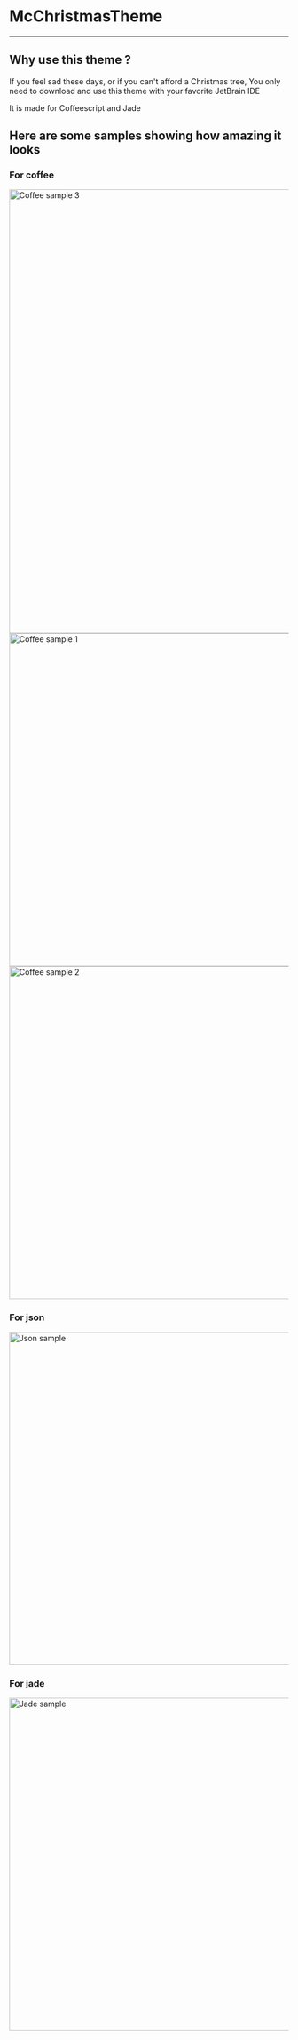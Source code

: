 # McChristmasTheme
-------------------------

## Why use this theme ?

If you feel sad these days, or if you can't afford a Christmas tree, You only need to download and use this theme with your favorite JetBrain IDE

It is made for Coffeescript and Jade

## Here are some samples showing how amazing it looks

### For coffee
<img src="https://raw.github.com/tcheymol/McChristmasFont/master/coffee3.png" alt="Coffee sample 3" width="800px;">
<img src="https://raw.github.com/tcheymol/McChristmasFont/master/coffee1.png" alt="Coffee sample 1" width="600px;">
<img src="https://raw.github.com/tcheymol/McChristmasFont/master/coffee2.png" alt="Coffee sample 2" width="600px;">

### For json
<img src="https://raw.github.com/tcheymol/McChristmasFont/master/json.png" alt="Json sample" width="600px;">

### For jade
<img src="https://raw.github.com/tcheymol/McChristmasFont/master/jade.png" alt="Jade sample" width="600px;">

